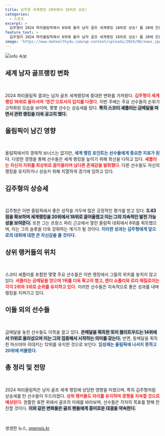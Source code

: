 ```yaml
---
title: 김주형 세계랭킹 20위에서 18위로 상승!
categories:
  - 스포츠
excerpt: >
  김주형이 2024 파리올림픽에서 8위에 올라 남자 골프 세계랭킹 18위로 상승! 톱 20에 진입하며 기대감을 높이고 있다. 셰플러, 쇼플리, 매킬로이 1~3위를 유지하며 경쟁이 치열해진 세계랭킹의 서사. 누가 최후의 승자가 될까?
feature_text: >
  김주형이 2024 파리올림픽에서 8위에 올라 남자 골프 세계랭킹 18위로 상승! 톱 20에 진입하며 기대감을 높이고 있다. 셰플러, 쇼플리, 매킬로이 1~3위를 유지하며 경쟁이 치열해진 세계랭킹의 서사. 누가 최후의 승자가 될까?
image: 'https://www.behealthy4u.com/wp-content/uploads/2024/06/news.jpg'
---
```


<p><img src="https://www.behealthy4u.com/wp-content/uploads/2024/06/news.jpg" alt="info 속보" /></p>

<h2 data-ke-size="size26">세계 남자 골프랭킹 변화</h2>

<p data-ke-size="size16">&nbsp;</p>

<p>2024 파리올림픽 결과는 남자 골프 세계랭킹에 중대한 변화를 가져왔다. <b><span style="color: #ee2323;">김주형이 세계랭킹 18위로 올라서며 '영건'으로서의 입지를 다졌다.</span></b> 이번 주에는 주요 선수들의 순위가 고착화된 모습을 보이며, 몇몇 선수는 상승세를 탔다. <b><span style="background-color: #21538527;">특히 스코티 셰플러는 금메달을 따면서 관련 랭킹을 더욱 공고히 했다.</span></b></p>

<h2 data-ke-size="size26">올림픽이 남긴 영향</h2>

<p data-ke-size="size16">&nbsp;</p>

<p>올림픽에서의 경제적 보너스는 없지만, <b><span style="color: #1a5490;">세계 랭킹 포인트는 선수들에게 중요한 지표가 된다.</span></b> 다양한 경쟁을 통해 선수들은 세계 랭킹을 높이기 위해 최선을 다하고 있다. <b><span style="color: #ee2323;">셰플러는 자신의 지위를 최상위로 끌어올리며 남다른 존재감을 발휘했다.</span></b> 다른 선수들도 자신의 랭킹을 유지하거나 상승키 위해 치열하게 경기에 임하고 있다.</p>

<h2 data-ke-size="size26">김주형의 상승세</h2>

<p data-ke-size="size16">&nbsp;</p>

<p>김주형은 이번 올림픽에서 좋은 성적을 거두며 많은 긍정적인 평가를 받고 있다. <b><span style="background-color: #21538527;">3.43점을 확보하며 세계랭킹을 20위에서 18위로 끌어올렸고 이는 그의 지속적인 발전 가능성을 보여준다.</span></b> 또한 그는 프랑스 파리 근교에서 열린 올림픽 대회에서 8위를 획득했으며, 이는 그의 슬롯을 더욱 강화하는 계기가 될 것이다. <b><span style="color: #1a5490;">이러한 성과는 김주형에게 앞으로의 대회에 대한 큰 자신감을 줄 것이다.</span></b></p>

<h2 data-ke-size="size26">상위 랭커들의 위치</h2>

<p data-ke-size="size16">&nbsp;</p>

<p>스코티 셰플러를 포함한 몇몇 주요 선수들은 이번 랭킹에서 그들의 위치를 놓치지 않고 있다. <b><span style="color: #ee2323;">셔플러는 금메달을 얻으며 1위를 더욱 확고히 했고, 잰더 쇼플리와 로리 매킬로이는 각각 2위와 3위로 순위를 유지하고 있다.</span></b> 이러한 선수들은 지속적으로 좋은 성과를 내며 랭킹을 지켜가고 있다.</p>

<h2 data-ke-size="size26">이들 외의 선수들</h2>

<p data-ke-size="size16">&nbsp;</p>

<p>금메달을 놓친 선수들도 이목을 끌고 있다. <b><span style="background-color: #21538527;">은메달을 획득한 토미 플리트우드는 14위에서 11위로 올라섰으며 이는 그의 집중해서 시작하는 의미를 갖는다.</span></b> 반면, 동메달을 획득한 마쓰야마 히데키는 12위를 유지한 것으로 보인다. <b><span style="color: #1a5490;">임성재는 올림픽에 나서지 못하고 20위에 머물렀다.</span></b></p>

<h2 data-ke-size="size26">총 정리 및 전망</h2>

<p data-ke-size="size16">&nbsp;</p>

<p>2024 파리올림픽은 남자 골프 세계 랭킹에 상당한 영향을 미쳤으며, 특히 김주형처럼 상승세를 탄 선수들이 두드러졌다. <b><span style="color: #ee2323;">상위 랭커들도 자리를 유지하며 경쟁을 지속할 것으로 예상된다.</span></b> 원활한 표면 위에서 골프의 미래를 바라보며, 선수들은 각자의 목표를 향해 전진할 것이다. <b><span style="background-color: #21538527;">이와 같은 변화들은 골프 팬들에게 흥미로운 대결을 약속한다.</span></b></p>

<p data-ke-size="size16">&nbsp;</p>
생생한 뉴스, <a href="https://opensis.kr" rel="dofollow">opensis.kr</a>


